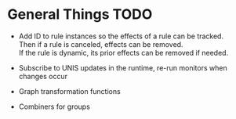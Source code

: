 # General Things TODO

* Add ID to rule instances so the effects of a rule can be tracked.  
  Then if a rule is canceled, effects can be removed.  
  If the rule is dynamic, its prior effects can be removed if needed.

* Subscribe to UNIS updates in the runtime, re-run monitors when changes occur
* Graph transformation functions
* Combiners for groups
